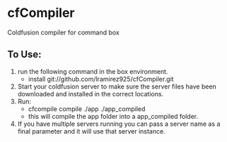 # cfCompiler
Coldfusion compiler for command box

## To Use:
1. run the following command in the box environment. 
    * install git://github.com/lramirez925/cfCompiler.git
2. Start your coldfusion server to make sure the server files have been downloaded and installed in the correct locations. 
3. Run:
    * cfcompile compile ./app ./app_compiled
    * this will compile the app folder into a app_compiled folder. 
4. If you have multiple servers running you can pass a server name as a final parameter and it will use that server instance. 
